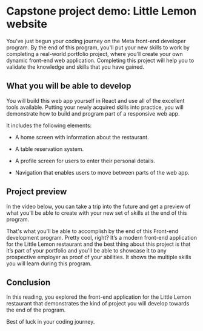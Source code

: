 # Capstone project demo: Little Lemon website

You’ve just begun your coding journey on the Meta front-end developer program. By the end of this program, you'll put your new skills to work by completing a real-world portfolio project, where you'll create your own dynamic front-end web application. Completing this project will help you to validate the knowledge and skills that you have gained.

## What you will be able to develop

You will build this web app yourself in React and use all of the excellent tools available. Putting your newly acquired skills into practice, you will demonstrate how to build and program part of a responsive web app.

It includes the following elements:

-   A home screen with information about the restaurant.
    
-   A table reservation system.
    
-   A profile screen for users to enter their personal details.
    
-   Navigation that enables users to move between parts of the web app.
    

## Project preview

In the video below, you can take a trip into the future and get a preview of what you'll be able to create with your new set of skills at the end of this program.

That's what you'll be able to accomplish by the end of this Front-end development program. Pretty cool, right? It’s a modern front-end application for the Little Lemon restaurant and the best thing about this project is that it’s part of your portfolio and you'll be able to showcase it to any prospective employer as proof of your abilities. It shows the multiple skills you will learn during this program.

## Conclusion

In this reading, you explored the front-end application for the Little Lemon restaurant that demonstrates the kind of project you will develop towards the end of the program.

Best of luck in your coding journey.
